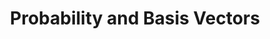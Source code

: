 ---
layout: item
title:  "Probability and Basis Vectors"
updated:   2022-06-30 22:12:42 -0700
categories: refresher, probability, basis
pageurl: /quantum-software-engineer.github.io/refresher/probability/2022/06/30/probability-density-vectors.html
image: /images/python.png
# brief: A loud, social forest-dwelling parrot with North and South Island subspecies 
# status: Endangered
# nz_status: Endemic
# distribution: Forests and offshore islands throughout the country
---